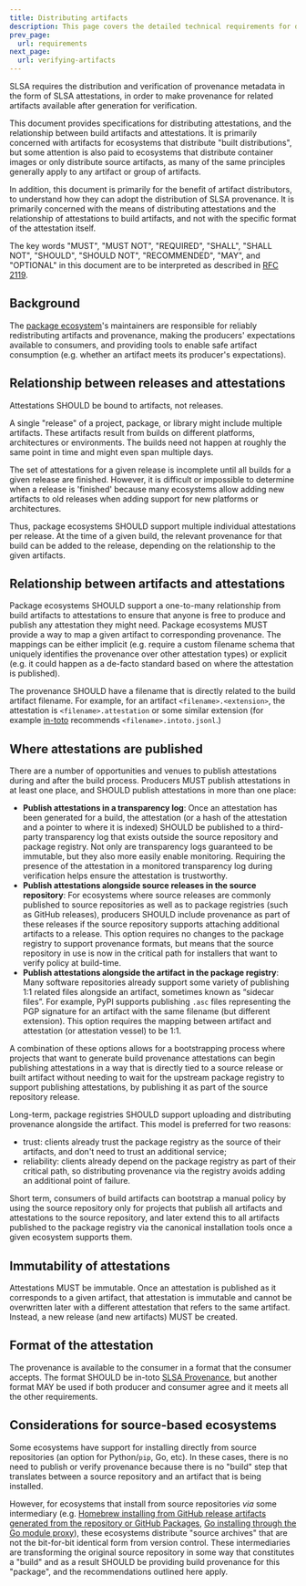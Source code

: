 ```yaml
---
title: Distributing artifacts
description: This page covers the detailed technical requirements for distributing artifacts at each SLSA level. The intended audience is system implementers and software distributors.
prev_page:
  url: requirements
next_page:
  url: verifying-artifacts
---
```


SLSA requires the distribution and verification of provenance metadata in the
form of SLSA attestations, in order to make provenance for related artifacts
available after generation for verification.

This document provides specifications for distributing attestations, and the
relationship between build artifacts and attestations. It is primarily
concerned with artifacts for ecosystems that distribute "built distributions",
but some attention is also paid to ecosystems that distribute container images
or only distribute source artifacts, as many of the same principles generally
apply to any artifact or group of artifacts.

In addition, this document is primarily for the benefit of artifact
distributors, to understand how they can adopt the distribution of SLSA
provenance. It is primarily concerned with the means of distributing
attestations and the relationship of attestations to build artifacts, and not
with the specific format of the attestation itself.

The key words "MUST", "MUST NOT", "REQUIRED", "SHALL", "SHALL NOT", "SHOULD",
"SHOULD NOT", "RECOMMENDED", "MAY", and "OPTIONAL" in this document are to be
interpreted as described in [RFC 2119](https://www.rfc-editor.org/rfc/rfc2119).

## Background

The [package ecosystem](terminology.md#package-model)'s maintainers are
responsible for reliably redistributing artifacts and provenance, making the
producers' expectations available to consumers, and providing tools to enable
safe artifact consumption (e.g. whether an artifact meets its producer's
expectations).

## Relationship between releases and attestations

Attestations SHOULD be bound to artifacts, not releases.

A single "release" of a project, package, or library might include multiple
artifacts. These artifacts result from builds on different platforms,
architectures or environments. The builds need not happen at roughly the same
point in time and might even span multiple days.

The set of attestations for a given release is incomplete until all
builds for a given release are finished. However, it is difficult or impossible
to determine when a release is 'finished' because many ecosystems allow adding
new artifacts to old releases when adding support for new platforms or
architectures.

Thus, package ecosystems SHOULD support multiple individual attestations per
release. At the time of a given build, the relevant provenance for that build
can be added to the release, depending on the relationship to the given
artifacts.

## Relationship between artifacts and attestations

Package ecosystems SHOULD support a one-to-many relationship from build
artifacts to attestations to ensure that anyone is free to produce and publish
any attestation they might need. Package ecosystems MUST provide a way to map a
given artifact to corresponding provenance. The mappings can be either implicit
(e.g. require a custom filename schema that uniquely identifies the provenance
over other attestation types) or explicit (e.g. it could happen as a de-facto
standard based on where the attestation is published).

The provenance SHOULD have a filename that is directly related to the build
artifact filename. For example, for an artifact `<filename>.<extension>`, the
attestation is `<filename>.attestation` or some similar extension (for example
[in-toto](https://in-toto.io/) recommends `<filename>.intoto.jsonl`.)

## Where attestations are published

There are a number of opportunities and venues to publish attestations during
and after the build process. Producers MUST publish attestations in at least
one place, and SHOULD publish attestations in more than one place:

-   **Publish attestations in a transparency log**: Once an attestation has
    been generated for a build, the attestation (or a hash of the attestation
    and a pointer to where it is indexed) SHOULD be published to a third-party
    transparency log that exists outside the source repository and package
    registry. Not only are transparency logs guaranteed to be immutable, but
    they also more easily enable monitoring.  Requiring the presence of the
    attestation in a monitored transparency log during verification helps
    ensure the attestation is trustworthy.
-   **Publish attestations alongside source releases in the source
    repository**: For ecosystems where source releases are commonly published
    to source repositories as well as to package registries (such as GitHub
    releases), producers SHOULD include provenance as part of these releases if
    the source repository supports attaching additional artifacts to a release.
    This option requires no changes to the package registry to support
    provenance formats, but means that the source repository in use is now in
    the critical path for installers that want to verify policy at build-time.
-   **Publish attestations alongside the artifact in the package registry**:
    Many software repositories already support some variety of publishing 1:1
    related files alongside an artifact, sometimes known as “sidecar files”.
    For example, PyPI supports publishing `.asc` files representing the PGP
    signature for an artifact with the same filename (but different extension).
    This option requires the mapping between artifact and attestation (or
    attestation vessel) to be 1:1.

A combination of these options allows for a bootstrapping process where projects
that want to generate build provenance attestations can begin publishing
attestations in a way that is directly tied to a source release or built
artifact without needing to wait for the upstream package registry to support
publishing attestations, by publishing it as part of the source repository
release.

Long-term, package registries SHOULD support uploading and distributing
provenance alongside the artifact. This model is preferred for two reasons:

-   trust: clients already trust the package registry as the source of their
    artifacts, and don't need to trust an additional service;
-   reliability: clients already depend on the package registry as part of
    their critical path, so distributing provenance via the registry avoids
    adding an additional point of failure.

Short term, consumers of build artifacts can bootstrap a manual policy by using
the source repository only for projects that publish all artifacts and
attestations to the source repository, and later extend this to all artifacts
published to the package registry via the canonical installation tools once
a given ecosystem supports them.

## Immutability of attestations

Attestations MUST be immutable. Once an attestation is published as it
corresponds to a given artifact, that attestation is immutable and cannot be
overwritten later with a different attestation that refers to the same
artifact. Instead, a new release (and new artifacts) MUST be created.

## Format of the attestation

The provenance is available to the consumer in a format that the consumer
accepts. The format SHOULD be in-toto [SLSA Provenance](/provenance), but
another format MAY be used if both producer and consumer agree and it meets all
the other requirements.

## Considerations for source-based ecosystems

Some ecosystems have support for installing directly from source repositories
(an option for Python/`pip`, Go, etc). In these cases, there is no need to
publish or verify provenance because there is no "build" step that translates
between a source repository and an artifact that is being installed.

However, for ecosystems that install from source repositories _via_ some
intermediary (e.g. [Homebrew installing from GitHub release artifacts generated
from the repository or GitHub Packages](https://docs.brew.sh/Bottles), [Go
installing through the Go module proxy](https://proxy.golang.org/)), these
ecosystems distribute "source archives" that are not the bit-for-bit identical
form from version control. These intermediaries are transforming the original
source repository in some way that constitutes a "build" and as a result SHOULD
be providing build provenance for this "package", and the recommendations
outlined here apply.
